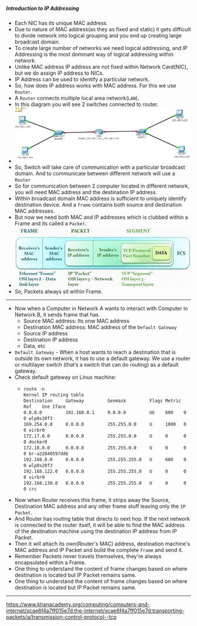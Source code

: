 ##### Introduction to IP Addressing

- Each NIC has its unique MAC address.
- Due to nature of MAC address(as they as fixed and static) it gets difficult to divide network into logical grouping and you end up creating large broadcast domain.
- To create large number of networks we need logical addressing, and IP Addressing is the most dominant way of logical addressing within network. 
- Unlike MAC address IP address are not fixed within Network Card(NIC), but we do assign IP address to NICs.
- IP Address can be used to identify a particular network. 
- So, how does IP address works with MAC address. For this we use `Router`.
- A `Router` connects multiple local area network(`LAN`).
- In this diagram you will see 2 switches connected to router.
- ![](./static/1.png)
- So, Switch will take care of communication with a particular broadcast domain. And to communicate between different network will use a `Router`
- So for communication between 2 computer located in different network, you will need MAC address and the destination IP address.
- Within broadcast domain MAC address is sufficient to uniquely identify destination device. And a `frame` contains both source and destination MAC addresses.
- But now we need both MAC and IP addresses which is clubbed within a Frame and its called a `Packet`.
- ![](./static/2.jpg)
- So, Packets always sit within Frame. 

---
- Now when a Computer in Network A wants to interact with Computer in Network B, it sends frame that has 
  - Source MAC address: Its onw MAC address 
  - Destination MAC address: MAC address of the `Default Gateway`
  - Source IP address
  - Destination IP address
  - Data, etc
- `Default Gateway` - When a host wants to reach a destination that is outside its own network, it has to use a default gateway. We use a router or multilayer switch (that’s a switch that can do routing) as a default gateway.
- Check default gateway on Linux machine:
  - ```shell
    route -n
    Kernel IP routing table
    Destination     Gateway         Genmask         Flags Metric Ref    Use Iface
    0.0.0.0         192.168.0.1     0.0.0.0         UG    600    0        0 wlp0s20f3
    169.254.0.0     0.0.0.0         255.255.0.0     U     1000   0        0 virbr0
    172.17.0.0      0.0.0.0         255.255.0.0     U     0      0        0 docker0
    172.18.0.0      0.0.0.0         255.255.0.0     U     0      0        0 br-a22840597dd6
    192.168.0.0     0.0.0.0         255.255.255.0   U     600    0        0 wlp0s20f3
    192.168.122.0   0.0.0.0         255.255.255.0   U     0      0        0 virbr0
    192.168.130.0   0.0.0.0         255.255.255.0   U     0      0        0 crc
    ```
- Now when Router receives this frame, it strips away the Source, Destination MAC address and any other frame stuff leaving only the `IP Packet`.
- And Router has routing table that directs to next hop. If the next network is connected to the router itself, it will be able to find the MAC address of the destination machine using the destination IP address from IP Packet.
- Then it will attach its own(Router's MAC) address, destination machine's MAC address and IP Packet and build the complete `Frame` and send it.
- Remember Packets never travels themselves, they're always encapsulated within a Frame.
- One thing to understand the content of frame changes based on where destination is located but IP Packet remains same. 
- One thing to understand the content of frame changes based on where destination is located but IP Packet remains same.


---
https://www.khanacademy.org/computing/computers-and-internet/xcae6f4a7ff015e7d:the-internet/xcae6f4a7ff015e7d:transporting-packets/a/transmission-control-protocol--tcp